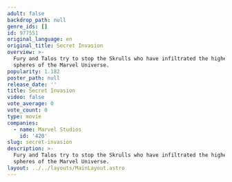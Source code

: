 ```yaml
---
adult: false
backdrop_path: null
genre_ids: []
id: 977551
original_language: en
original_title: Secret Invasion
overview: >-
  Fury and Talos try to stop the Skrulls who have infiltrated the highest
  spheres of the Marvel Universe.
popularity: 1.182
poster_path: null
release_date: ''
title: Secret Invasion
video: false
vote_average: 0
vote_count: 0
type: movie
companies:
  - name: Marvel Studios
    id: '420'
slug: secret-invasion
description: >-
  Fury and Talos try to stop the Skrulls who have infiltrated the highest
  spheres of the Marvel Universe.
layout: ../../layouts/MainLayout.astro
---
```


